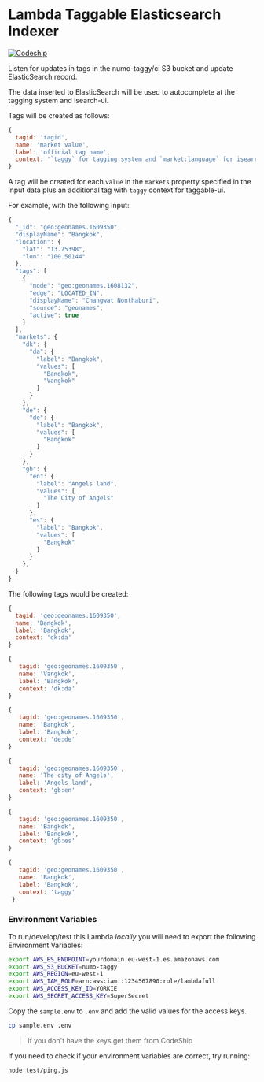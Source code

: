 # Lambda Taggable Elasticsearch Indexer

[![Codeship](https://img.shields.io/codeship/a7841560-f843-0133-b116-52282068b433.svg)](https://codeship.com/projects/150886)

Listen for updates in tags in the numo-taggy/ci S3 bucket and update ElasticSearch record.

The data inserted to ElasticSearch will be used to autocomplete at the tagging system and isearch-ui.

Tags will be created as follows:
```js
{
  tagid: 'tagid',
  name: 'market value',
  label: 'official tag name',
  context: '`taggy` for tagging system and `market:language` for isearch-ui'
}
```
A tag will be created for each `value` in the `markets` property specified in the input data plus an additional tag with `taggy` context
for taggable-ui.

For example, with the following input:
```js
{
  "_id": "geo:geonames.1609350",
  "displayName": "Bangkok",
  "location": {
    "lat": "13.75398",
    "lon": "100.50144"
  },
  "tags": [
    {
      "node": "geo:geonames.1608132",
      "edge": "LOCATED_IN",
      "displayName": "Changwat Nonthaburi",
      "source": "geonames",
      "active": true
    }
  ],
  "markets": {
    "dk": {
      "da": {
        "label": "Bangkok",
        "values": [
          "Bangkok",
          "Vangkok"
        ]
      }
    },
    "de": {
      "de": {
        "label": "Bangkok",
        "values": [
          "Bangkok"
        ]
      }
    },
    "gb": {
      "en": {
        "label": "Angels land",
        "values": [
          "The City of Angels"
        ]
      },
      "es": {
        "label": "Bangkok",
        "values": [
          "Bangkok"
        ]
      }
    },
  }
}
 ```

 The following tags would be created:
 ```js
 {
   tagid: 'geo:geonames.1609350',
   name: 'Bangkok',
   label: 'Bangkok',
   context: 'dk:da'
 }

 {
    tagid: 'geo:geonames.1609350',
    name: 'Vangkok',
    label: 'Bangkok',
    context: 'dk:da'
 }

 {
    tagid: 'geo:geonames.1609350',
    name: 'Bangkok',
    label: 'Bangkok',
    context: 'de:de'
 }

 {
    tagid: 'geo:geonames.1609350',
    name: 'The city of Angels',
    label: 'Angels land',
    context: 'gb:en'
 }

 {
    tagid: 'geo:geonames.1609350',
    name: 'Bangkok',
    label: 'Bangkok',
    context: 'gb:es'
 }

 {
    tagid: 'geo:geonames.1609350',
    name: 'Bangkok',
    label: 'Bangkok',
    context: 'taggy'
  }

 ```

### Environment Variables

To run/develop/test this Lambda *locally* you will need to
export the following Environment Variables:

 ```sh
export AWS_ES_ENDPOINT=yourdomain.eu-west-1.es.amazonaws.com
export AWS_S3_BUCKET=numo-taggy
export AWS_REGION=eu-west-1
export AWS_IAM_ROLE=arn:aws:iam::1234567890:role/lambdafull
export AWS_ACCESS_KEY_ID=YORKIE
export AWS_SECRET_ACCESS_KEY=SuperSecret
 ```

Copy the `sample.env` to `.env` and add the valid values for the access keys.

```sh
cp sample.env .env
```
> if you don't have the keys get them from CodeShip

If you need to check if your environment variables are correct, try running:
```sh
node test/ping.js
```


